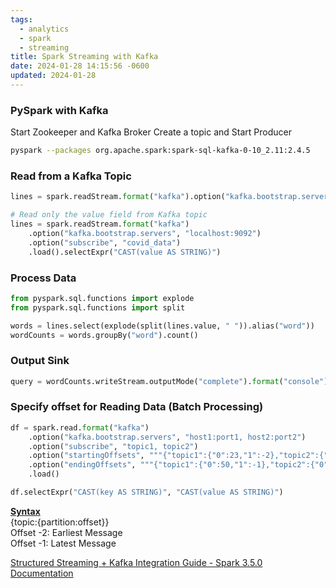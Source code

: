 ```yaml
---
tags:
  - analytics
  - spark
  - streaming
title: Spark Streaming with Kafka
date: 2024-01-28 14:15:56 -0600
updated: 2024-01-28
---
```


### PySpark with Kafka

Start Zookeeper and Kafka Broker
Create a topic and Start Producer

````bash
pyspark --packages org.apache.spark:spark-sql-kafka-0-10_2.11:2.4.5
````

### Read from a Kafka Topic

````python
lines = spark.readStream.format("kafka").option("kafka.bootstrap.servers", "localhost:9092").option("subscribe", "covid_data").load()

# Read only the value field from Kafka topic
lines = spark.readStream.format("kafka")
	.option("kafka.bootstrap.servers", "localhost:9092")
	.option("subscribe", "covid_data")
	.load().selectExpr("CAST(value AS STRING)")
````

### Process Data

````python
from pyspark.sql.functions import explode
from pyspark.sql.functions import split

words = lines.select(explode(split(lines.value, " ")).alias("word"))
wordCounts = words.groupBy("word").count()
````

### Output Sink

````python
query = wordCounts.writeStream.outputMode("complete").format("console").start()
````

### Specify offset for Reading Data (Batch Processing)

````python
df = spark.read.format("kafka") 
	.option("kafka.bootstrap.servers", "host1:port1, host2:port2") 
	.option("subscribe", "topic1, topic2") 
	.option("startingOffsets", """{"topic1":{"0":23,"1":-2},"topic2":{"0":-2}}""") 
	.option("endingOffsets", """{"topic1":{"0":50,"1":-1},"topic2":{"0":-1}}""") 
	.load()

df.selectExpr("CAST(key AS STRING)", "CAST(value AS STRING)")
````

**<u>Syntax</u>**  
{topic:{partition:offset}}  
Offset -2: Earliest Message  
Offset -1: Latest Message

[Structured Streaming + Kafka Integration Guide - Spark 3.5.0 Documentation](https://spark.apache.org/docs/latest/structured-streaming-kafka-integration.html)

